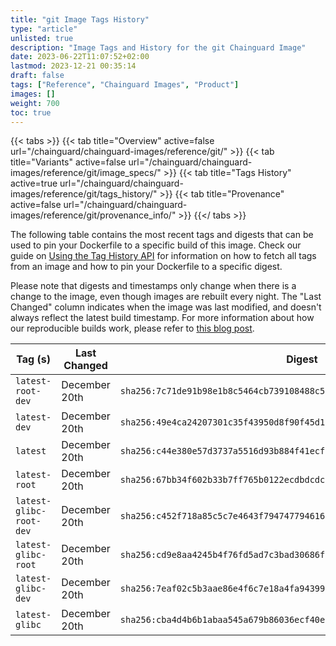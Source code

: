 ```yaml
---
title: "git Image Tags History"
type: "article"
unlisted: true
description: "Image Tags and History for the git Chainguard Image"
date: 2023-06-22T11:07:52+02:00
lastmod: 2023-12-21 00:35:14
draft: false
tags: ["Reference", "Chainguard Images", "Product"]
images: []
weight: 700
toc: true
---
```


{{< tabs >}}
{{< tab title="Overview" active=false url="/chainguard/chainguard-images/reference/git/" >}}
{{< tab title="Variants" active=false url="/chainguard/chainguard-images/reference/git/image_specs/" >}}
{{< tab title="Tags History" active=true url="/chainguard/chainguard-images/reference/git/tags_history/" >}}
{{< tab title="Provenance" active=false url="/chainguard/chainguard-images/reference/git/provenance_info/" >}}
{{</ tabs >}}

The following table contains the most recent tags and digests that can be used to pin your Dockerfile to a specific build of this image. Check our guide on [Using the Tag History API](/chainguard/chainguard-images/using-the-tag-history-api/) for information on how to fetch all tags from an image and how to pin your Dockerfile to a specific digest.

Please note that digests and timestamps only change when there is a change to the image, even though images are rebuilt every night. The "Last Changed" column indicates when the image was last modified, and doesn't always reflect the latest build timestamp. For more information about how our reproducible builds work, please refer to [this blog post](https://www.chainguard.dev/unchained/reproducing-chainguards-reproducible-image-builds).

| Tag (s)                  | Last Changed  | Digest                                                                    |
|--------------------------|---------------|---------------------------------------------------------------------------|
|  `latest-root-dev`       | December 20th | `sha256:7c71de91b98e1b8c5464cb739108488c55de28a7334e555899e276ef1726773d` |
|  `latest-dev`            | December 20th | `sha256:49e4ca24207301c35f43950d8f90f45d1c60d0d30467e1feec6f932bf6d9f8fc` |
|  `latest`                | December 20th | `sha256:c44e380e57d3737a5516d93b884f41ecf8fb9dd7756449db759f222a842faea1` |
|  `latest-root`           | December 20th | `sha256:67bb34f602b33b7ff765b0122ecdbdcdc19a0b119a46460fd56c46a7e2d40478` |
|  `latest-glibc-root-dev` | December 20th | `sha256:c452f718a85c5c7e4643f7947477946167b17887f877648b67b7a851a6495b2b` |
|  `latest-glibc-root`     | December 20th | `sha256:cd9e8aa4245b4f76fd5ad7c3bad30686f60103cbe90bc413243234ed7c850a90` |
|  `latest-glibc-dev`      | December 20th | `sha256:7eaf02c5b3aae86e4f6c7e18a4fa9439974d61eb551055c48cb9cc7f3909c1f3` |
|  `latest-glibc`          | December 20th | `sha256:cba4d4b6b1abaa545a679b86036ecf40e355c701fe4c99ed1068bc3816e78e2f` |

